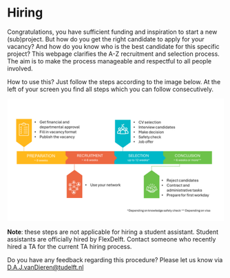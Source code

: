 # Hiring

Congratulations, you have sufficient funding and inspiration to start a new (sub)project. But how do you get the right candidate to apply for your vacancy? And how do you know who is the best candidate for this specific project? This webpage clarifies the A-Z recruitment and selection process. The aim is to make the process manageable and respectful to all people involved. 

How to use this? Just follow the steps according to the image below. At the left of your screen you find all steps which you can follow consecutively.

![The steps of the hiring procedure](../Hiring/Appendices/OverviewImage.png)

**Note**: these steps are not applicable for hiring a student assistant. Student assistants are officially hired by FlexDelft. Contact someone who recently hired a TA for the current TA hiring process. 

Do you have any feedback regarding this procedure? Please let us know via D.A.J.vanDieren@tudelft.nl